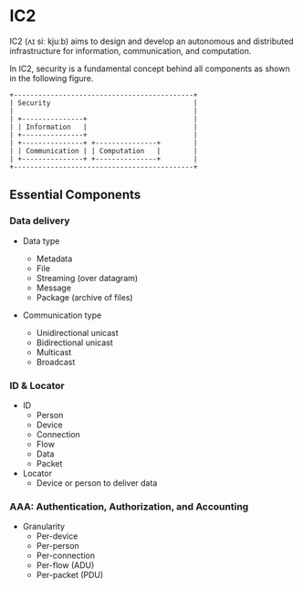 # IC2

IC2 (ʌɪ siː kjuːb) aims to design and develop an autonomous and distributed infrastructure for information, communication, and computation.

In IC2, security is a fundamental concept behind all components as shown in the following figure.

    +--------------------------------------------+
    | Security                                   |
    |                                            |
    | +---------------+                          |
    | | Information   |                          |
    | +---------------+                          |
    | +---------------+ +---------------+        |
    | | Communication | | Computation   |        |
    | +---------------+ +---------------+        |
    +--------------------------------------------+



## Essential Components

### Data delivery

* Data type
  * Metadata
  * File
  * Streaming (over datagram)
  * Message
  * Package (archive of files)

* Communication type
  * Unidirectional unicast
  * Bidirectional unicast
  * Multicast
  * Broadcast

### ID & Locator

* ID
  * Person
  * Device
  * Connection
  * Flow
  * Data
  * Packet
* Locator
  * Device or person to deliver data

### AAA: Authentication, Authorization, and Accounting

* Granularity
  * Per-device
  * Per-person
  * Per-connection
  * Per-flow (ADU)
  * Per-packet (PDU)

